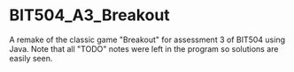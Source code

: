# BIT504_A3_Breakout
A remake of the classic game "Breakout" for assessment 3 of BIT504 using Java. Note that all "TODO" notes were left in the program so solutions are easily seen.
